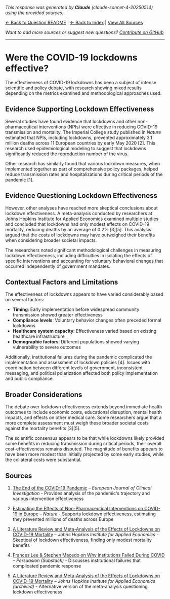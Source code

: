 <!-- 
Generated by: claude
Model: claude-sonnet-4-20250514
Prompt type: sources
Generated at: 2025-06-13T11:13:23.389845
-->

*This response was generated by **Claude** (claude-sonnet-4-20250514) using the provided sources.*

[← Back to Question README](README.md) | [← Back to Index](../README.md) | [View All Sources](../allsources.md)

*Want to add more sources or suggest new questions? [Contribute on GitHub](https://github.com/justinwest/SuggestedSources)*

---

# Were the COVID-19 lockdowns effective?

The effectiveness of COVID-19 lockdowns has been a subject of intense scientific and policy debate, with research showing mixed results depending on the metrics examined and methodological approaches used.

## Evidence Supporting Lockdown Effectiveness

Several studies have found evidence that lockdowns and other non-pharmaceutical interventions (NPIs) were effective in reducing COVID-19 transmission and mortality. The Imperial College study published in *Nature* estimated that NPIs, including lockdowns, prevented approximately 3.1 million deaths across 11 European countries by early May 2020 [2]. This research used epidemiological modeling to suggest that lockdowns significantly reduced the reproduction number of the virus.

Other research has similarly found that various lockdown measures, when implemented together as part of comprehensive policy packages, helped reduce transmission rates and hospitalizations during critical periods of the pandemic [1].

## Evidence Questioning Lockdown Effectiveness

However, other analyses have reached more skeptical conclusions about lockdown effectiveness. A meta-analysis conducted by researchers at Johns Hopkins Institute for Applied Economics examined multiple studies and concluded that lockdowns had only modest effects on COVID-19 mortality, reducing deaths by an average of 0.2% [3][5]. This analysis argued that the costs of lockdowns may have outweighed their benefits when considering broader societal impacts.

The researchers noted significant methodological challenges in measuring lockdown effectiveness, including difficulties in isolating the effects of specific interventions and accounting for voluntary behavioral changes that occurred independently of government mandates.

## Contextual Factors and Limitations

The effectiveness of lockdowns appears to have varied considerably based on several factors:

- **Timing**: Early implementation before widespread community transmission showed greater effectiveness
- **Compliance levels**: Voluntary behavior changes often preceded formal lockdowns
- **Healthcare system capacity**: Effectiveness varied based on existing healthcare infrastructure
- **Demographic factors**: Different populations showed varying vulnerability to severe outcomes

Additionally, institutional failures during the pandemic complicated the implementation and assessment of lockdown policies [4]. Issues with coordination between different levels of government, inconsistent messaging, and political polarization affected both policy implementation and public compliance.

## Broader Considerations

The debate over lockdown effectiveness extends beyond immediate health outcomes to include economic costs, educational disruption, mental health impacts, and effects on other medical care. Some researchers argue that a more complete assessment must weigh these broader societal costs against the mortality benefits [3][5].

The scientific consensus appears to be that while lockdowns likely provided some benefits in reducing transmission during critical periods, their overall cost-effectiveness remains disputed. The magnitude of benefits appears to have been more modest than initially projected by some early studies, while the collateral costs were substantial.

## Sources

1. [The End of the COVID-19 Pandemic](https://onlinelibrary.wiley.com/doi/full/10.1111/eci.13782) – *European Journal of Clinical Investigation* - Provides analysis of the pandemic's trajectory and various intervention effectiveness

2. [Estimating the Effects of Non-Pharmaceutical Interventions on COVID-19 in Europe](https://www.nature.com/articles/s41586-020-2405-7) – *Nature* - Supports lockdown effectiveness, estimating they prevented millions of deaths across Europe

3. [A Literature Review and Meta-Analysis of the Effects of Lockdowns on COVID-19 Mortality](https://sites.krieger.jhu.edu/iae/files/2022/01/A-Literature-Review-and-Meta-Analysis-of-the-Effects-of-Lockdowns-on-COVID-19-Mortality.pdf) – *Johns Hopkins Institute for Applied Economics* - Skeptical of lockdown effectiveness, finding only modest mortality benefits

4. [Frances Lee & Stephen Macedo on Why Institutions Failed During COVID](https://yaschamounk.substack.com/p/frances-lee-and-stephen-macedo) – *Persuasion (Substack)* - Discusses institutional failures that complicated pandemic response

5. [A Literature Review and Meta-Analysis of the Effects of Lockdowns on COVID-19 Mortality](https://archive.jwest.org/Research/Herby2022-LockdownEffects.pdf) – *Johns Hopkins Institute for Applied Economics (archived)* - Alternative version of the meta-analysis questioning lockdown effectiveness